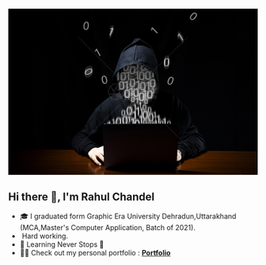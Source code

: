 
![alt README header](https://raw.githubusercontent.com/dahhd/dahhd/master/assert/my_header_.png)

## Hi there 👋, l'm Rahul Chandel
- 🎓 I graduated form Graphic Era University Dehradun,Uttarakhand (MCA,Master's Computer Application, Batch of 2021).
-  <img width="16" src="https://about.gitlab.com/images/blogimages/GitLab-Dev.png" alt="" /> Hard working.
-  🌱 Learning Never Stops 🚀
- 👨‍💻 Check out my personal portfolio : **<a href="https://rahulchandel-coder1.github.io/RahulChandel.github.io/" target="_blank">Portfolio</a>**

